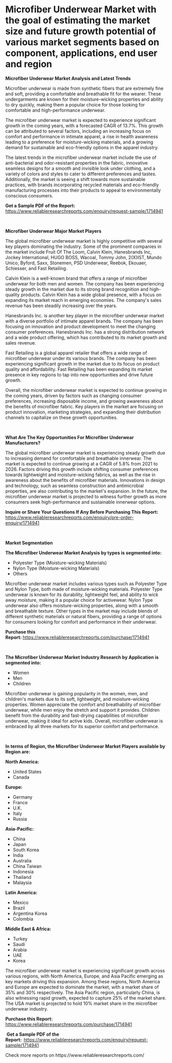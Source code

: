 <p><h1>Microfiber Underwear Market with the goal of estimating the market size and future growth potential of various market segments based on component, applications, end user and region</h1></p><p><strong>Microfiber Underwear Market Analysis and Latest Trends</strong></p>
<p><p>Microfiber underwear is made from synthetic fibers that are extremely fine and soft, providing a comfortable and breathable fit for the wearer. These undergarments are known for their moisture-wicking properties and ability to dry quickly, making them a popular choice for those looking for comfortable and high-performance underwear.</p><p>The microfiber underwear market is expected to experience significant growth in the coming years, with a forecasted CAGR of 13.7%. This growth can be attributed to several factors, including an increasing focus on comfort and performance in intimate apparel, a rise in health awareness leading to a preference for moisture-wicking materials, and a growing demand for sustainable and eco-friendly options in the apparel industry.</p><p>The latest trends in the microfiber underwear market include the use of anti-bacterial and odor-resistant properties in the fabric, innovative seamless designs for a smooth and invisible look under clothing, and a variety of colors and styles to cater to different preferences and tastes. Additionally, the market is seeing a shift towards more sustainable practices, with brands incorporating recycled materials and eco-friendly manufacturing processes into their products to appeal to environmentally conscious consumers.</p></p>
<p><strong>Get a Sample PDF of the Report:&nbsp;</strong> <a href="https://www.reliableresearchreports.com/enquiry/request-sample/1714941">https://www.reliableresearchreports.com/enquiry/request-sample/1714941</a></p>
<p>&nbsp;</p>
<p><strong>Microfiber Underwear Major Market Players</strong></p>
<p><p>The global microfiber underwear market is highly competitive with several key players dominating the industry. Some of the prominent companies in the market include Fruit Of The Loom, Calvin Klein, Hanesbrands Inc, Jockey International, HUGO BOSS, Wacoal, Tommy John, 2(X)IST, Mundo Unico, Byford, Saxx, Stonemen, PSD Underwear, Reebok, Ekouaer, Schiesser, and Fast Retailing.</p><p>Calvin Klein is a well-known brand that offers a range of microfiber underwear for both men and women. The company has been experiencing steady growth in the market due to its strong brand recognition and high-quality products. Calvin Klein has a wide global presence, with a focus on expanding its market reach in emerging economies. The company's sales revenue has been steadily increasing over the years.</p><p>Hanesbrands Inc. is another key player in the microfiber underwear market with a diverse portfolio of intimate apparel brands. The company has been focusing on innovation and product development to meet the changing consumer preferences. Hanesbrands Inc. has a strong distribution network and a wide product offering, which has contributed to its market growth and sales revenue.</p><p>Fast Retailing is a global apparel retailer that offers a wide range of microfiber underwear under its various brands. The company has been experiencing significant growth in the market due to its focus on product quality and affordability. Fast Retailing has been expanding its market presence in key regions to tap into new opportunities and drive future growth.</p><p>Overall, the microfiber underwear market is expected to continue growing in the coming years, driven by factors such as changing consumer preferences, increasing disposable income, and growing awareness about the benefits of microfiber fabric. Key players in the market are focusing on product innovation, marketing strategies, and expanding their distribution channels to capitalize on these growth opportunities.</p></p>
<p>&nbsp;</p>
<p><strong>What Are The Key Opportunities For Microfiber Underwear Manufacturers?</strong></p>
<p><p>The global microfiber underwear market is experiencing steady growth due to increasing demand for comfortable and breathable innerwear. The market is expected to continue growing at a CAGR of 5.8% from 2021 to 2026. Factors driving this growth include shifting consumer preferences towards lightweight and moisture-wicking fabrics, as well as the rise in awareness about the benefits of microfiber materials. Innovations in design and technology, such as seamless construction and antimicrobial properties, are also contributing to the market's expansion. In the future, the microfiber underwear market is projected to witness further growth as more consumers seek high-performance and sustainable innerwear options.</p></p>
<p><strong>Inquire or Share Your Questions If Any Before Purchasing This Report:</strong> <a href="https://www.reliableresearchreports.com/enquiry/pre-order-enquiry/1714941">https://www.reliableresearchreports.com/enquiry/pre-order-enquiry/1714941</a></p>
<p>&nbsp;</p>
<p><strong>Market Segmentation</strong></p>
<p><strong>The Microfiber Underwear Market Analysis by types is segmented into:</strong></p>
<p><ul><li>Polyester Type (Moisture-wicking Materials)</li><li>Nylon Type (Moisture-wicking Materials)</li><li>Others</li></ul></p>
<p><p>Microfiber underwear market includes various types such as Polyester Type and Nylon Type, both made of moisture-wicking materials. Polyester Type underwear is known for its durability, lightweight feel, and ability to wick away moisture, making it a popular choice for activewear. Nylon Type underwear also offers moisture-wicking properties, along with a smooth and breathable texture. Other types in the market may include blends of different synthetic materials or natural fibers, providing a range of options for consumers looking for comfort and performance in their underwear.</p></p>
<p><strong>Purchase this Report:&nbsp;</strong><a href="https://www.reliableresearchreports.com/purchase/1714941">https://www.reliableresearchreports.com/purchase/1714941</a></p>
<p>&nbsp;</p>
<p><strong>The Microfiber Underwear Market Industry Research by Application is segmented into:</strong></p>
<p><ul><li>Women</li><li>Men</li><li>Children</li></ul></p>
<p><p>Microfiber underwear is gaining popularity in the women, men, and children's markets due to its soft, lightweight, and moisture-wicking properties. Women appreciate the comfort and breathability of microfiber underwear, while men enjoy the stretch and support it provides. Children benefit from the durability and fast-drying capabilities of microfiber underwear, making it ideal for active kids. Overall, microfiber underwear is embraced by all three markets for its superior comfort and performance.</p></p>
<p>&nbsp;</p>
<p><strong>In terms of Region, the Microfiber Underwear Market Players available by Region are:</strong></p>
<p>
    <p> <strong> North America: </strong>
        <ul>
            <li>United States</li>
            <li>Canada</li>
        </ul>
        </p> 
    <p> <strong> Europe: </strong>
        <ul>
            <li>Germany</li>
            <li>France</li>
            <li>U.K.</li>
            <li>Italy</li>
            <li>Russia</li>
        </ul>
        </p> 
    <p> <strong> Asia-Pacific: </strong>
        <ul>
            <li>China</li>
            <li>Japan</li>
            <li>South Korea</li>
            <li>India</li>
            <li>Australia</li>
            <li>China Taiwan</li>
            <li>Indonesia</li>
            <li>Thailand</li>
            <li>Malaysia</li>
        </ul>
        </p> 
    <p> <strong> Latin America: </strong>
        <ul>
            <li>Mexico</li>
            <li>Brazil</li>
            <li>Argentina Korea</li>
            <li>Colombia</li>
        </ul>
        </p> 
    <p> <strong> Middle East & Africa: </strong>
        <ul>
            <li>Turkey</li>
            <li>Saudi</li>
            <li>Arabia</li>
            <li>UAE</li>
            <li>Korea</li>
        </ul>
    </p>
    </p>
<p><p>The microfiber underwear market is experiencing significant growth across various regions, with North America, Europe, and Asia Pacific emerging as key markets driving this expansion. Among these regions, North America and Europe are expected to dominate the market, with a market share of 35% and 30% respectively. The Asia Pacific region, particularly China, is also witnessing rapid growth, expected to capture 25% of the market share. The USA market is projected to hold 10% market share in the microfiber underwear industry.</p></p>
<p><strong>Purchase this Report: </strong><a href="https://www.reliableresearchreports.com/purchase/1714941">https://www.reliableresearchreports.com/purchase/1714941</a></p>
<p>&nbsp;<strong>Get a Sample PDF of the Report:&nbsp;&nbsp;</strong><a href="https://www.reliableresearchreports.com/enquiry/request-sample/1714941">https://www.reliableresearchreports.com/enquiry/request-sample/1714941</a></p>
<p><strong></strong></p>
<p>Check more reports on https://www.reliableresearchreports.com/</p>